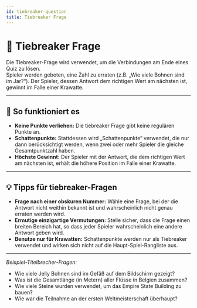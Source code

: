 ```yaml
---
id: tiebreaker-question
title: Tiebreaker Frage
---
```


# 🏁 Tiebreaker Frage

Die Tiebreaker-Frage wird verwendet, um die Verbindungen am Ende eines Quiz zu lösen.\
Spieler werden gebeten, eine Zahl zu erraten (z.B. „Wie viele Bohnen sind im Jar?“). Der Spieler, dessen Antwort dem richtigen Wert am nächsten ist, gewinnt im Falle einer Krawatte.

---

## 📝 So funktioniert es

- **Keine Punkte verliehen:** Die tiebreaker Frage gibt keine regulären Punkte an.
- **Schattenpunkte:** Stattdessen wird „Schattenpunkte“ verwendet, die nur dann berücksichtigt werden, wenn zwei oder mehr Spieler die gleiche Gesamtpunktzahl haben.
- **Höchste Gewinnt:** Der Spieler mit der Antwort, die dem richtigen Wert am nächsten ist, erhält die höhere Position im Falle einer Krawatte.

---

## 💡 Tipps für tiebreaker-Fragen

- **Frage nach einer obskuren Nummer:** Wähle eine Frage, bei der die Antwort nicht weithin bekannt ist und wahrscheinlich nicht genau erraten werden wird.
- **Ermutige einzigartige Vermutungen:** Stelle sicher, dass die Frage einen breiten Bereich hat, so dass jeder Spieler wahrscheinlich eine andere Antwort geben wird.
- **Benutze nur für Krawatten:** Schattenpunkte werden nur als Tiebreaker verwendet und wirken sich nicht auf die Haupt-Spiel-Rangliste aus.

---

_Beispiel-Titelbrecher-Fragen:_

- Wie viele Jelly Bohnen sind im Gefäß auf dem Bildschirm gezeigt?
- Was ist die Gesamtlänge (in Metern) aller Flüsse in Belgien zusammen?
- Wie viele Steine wurden verwendet, um das Empire State Building zu bauen?
- Wie war die Teilnahme an der ersten Weltmeisterschaft überhaupt?

